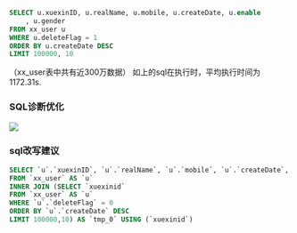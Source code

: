 ```sql
SELECT u.xuexinID, u.realName, u.mobile, u.createDate, u.enable
	, u.gender
FROM xx_user u
WHERE u.deleteFlag = 1
ORDER BY u.createDate DESC
LIMIT 100000, 10
```
（xx_user表中共有近300万数据）
如上的sql在执行时，平均执行时间为1172.31s.

### SQL诊断优化

![](image/sql-limit.jpg)


### sql改写建议

```sql
SELECT `u`.`xuexinID`, `u`.`realName`, `u`.`mobile`, `u`.`createDate`, `u`.`enable`, `u`.`gender`
FROM `xx_user` AS `u`
INNER JOIN (SELECT `xuexinid`
FROM `xx_user` AS `u`
WHERE `u`.`deleteFlag` = 0
ORDER BY `u`.`createDate` DESC
LIMIT 100000,10) AS `tmp_0` USING (`xuexinid`)

```
